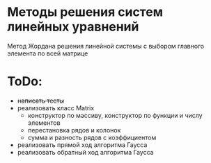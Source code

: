 # Методы решения систем линейных уравнений
Метод Жордана решения линейной системы с выбором главного элемента по всей матрице
# ToDo:
- ~~написать тесты~~
- реализовать класс Matrix
    - конструктор по массиву, конструктор по функции и числу элементов
    - перестановка рядов и колонок
    - сумма и разность рядов с коэффициентом
- реализовать прямой ход алгоритма Гаусса
- реализовать обратный ход алгоритма Гаусса